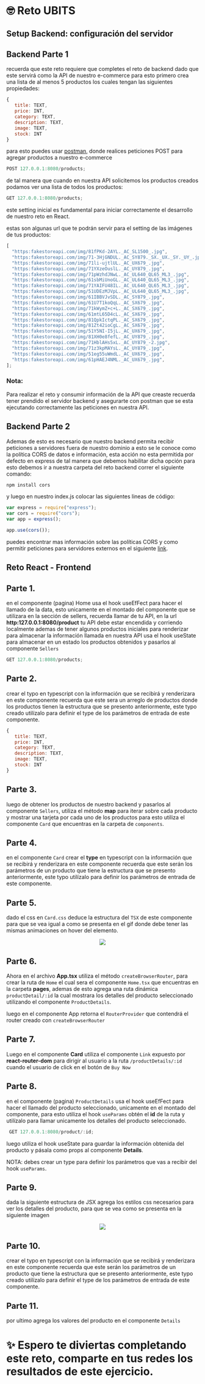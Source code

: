 # 🤓 Reto UBITS

## Setup Backend: configuración del servidor

## Backend Parte 1

recuerda que este reto requiere que completes el reto de backend dado que este servirá como la API de nuestro e-commerce para esto primero crea una lista de al menos 5 productos los cuales tengan las siguientes propiedades:

```js
{
   title: TEXT,
   price: INT,
   category: TEXT,
   description: TEXT,
   image: TEXT,
   stock: INT
}
```

para esto puedes usar [postman](https:learning.postman.com/docs/getting-started/overview/), donde realices peticiones POST para agregar productos a nuestro e-commerce

```js
POST 127.0.0.1:8080/products;
```

de tal manera que cuando en nuestra API solicitemos los productos creados podamos ver una lista de todos los productos:

```js
GET 127.0.0.1:8080/products;
```

este setting inicial es fundamental para iniciar correctamente el desarrollo de nuestro reto en React.

estas son algunas url que te podrán servir para el setting de las imágenes de tus productos:

```js
[
  "https:fakestoreapi.com/img/81fPKd-2AYL._AC_SL1500_.jpg",
  "https:fakestoreapi.com/img/71-3HjGNDUL._AC_SY879._SX._UX._SY._UY_.jpg",
  "https:fakestoreapi.com/img/71li-ujtlUL._AC_UX679_.jpg",
  "https:fakestoreapi.com/img/71YXzeOuslL._AC_UY879_.jpg",
  "https:fakestoreapi.com/img/71pWzhdJNwL._AC_UL640_QL65_ML3_.jpg",
  "https:fakestoreapi.com/img/61sbMiUnoGL._AC_UL640_QL65_ML3_.jpg",
  "https:fakestoreapi.com/img/71YAIFU48IL._AC_UL640_QL65_ML3_.jpg",
  "https:fakestoreapi.com/img/51UDEzMJVpL._AC_UL640_QL65_ML3_.jpg",
  "https:fakestoreapi.com/img/61IBBVJvSDL._AC_SY879_.jpg",
  "https:fakestoreapi.com/img/61U7T1koQqL._AC_SX679_.jpg",
  "https:fakestoreapi.com/img/71kWymZ+c+L._AC_SX679_.jpg",
  "https:fakestoreapi.com/img/61mtL65D4cL._AC_SX679_.jpg",
  "https:fakestoreapi.com/img/81QpkIctqPL._AC_SX679_.jpg",
  "https:fakestoreapi.com/img/81Zt42ioCgL._AC_SX679_.jpg",
  "https:fakestoreapi.com/img/51Y5NI-I5jL._AC_UX679_.jpg",
  "https:fakestoreapi.com/img/81XH0e8fefL._AC_UY879_.jpg",
  "https:fakestoreapi.com/img/71HblAHs5xL._AC_UY879_-2.jpg",
  "https:fakestoreapi.com/img/71z3kpMAYsL._AC_UY879_.jpg",
  "https:fakestoreapi.com/img/51eg55uWmdL._AC_UX679_.jpg",
  "https:fakestoreapi.com/img/61pHAEJ4NML._AC_UX679_.jpg",
];
```

### Nota:

Para realizar el reto y consumir información de la API que creaste recuerda tener prendido el servidor backend y asegurarte con postman que se esta ejecutando correctamente las peticiones en nuestra API.

## Backend Parte 2

Ademas de esto es necesario que nuestro backend permita recibir peticiones a servidores fuera de nuestro dominio a esto se le conoce como la política CORS de datos e información, esta acción no esta permitida por defecto en express de tal manera que debemos habilitar dicha opción para esto debemos ir a nuestra carpeta del reto backend correr el siguiente comando:

```bash
npm install cors
```

y luego en nuestro index.js colocar las siguientes lineas de código:

```js
var express = require("express");
var cors = require("cors");
var app = express();

app.use(cors());
```

puedes encontrar mas información sobre las políticas CORS y como permitir peticiones para servidores externos en el siguiente [link](https:expressjs.com/en/resources/middleware/cors.html).

## Reto React - Frontend

## Parte 1.

en el componente (pagina) Home usa el hook useEfFect para hacer el llamado de la data, esto unicamente en el montado del componente
que se utilizara en la sección de sellers, recuerda llamar de tu API, en la url **http:127.0.0.1:8080/product**
tu API debe estar encendida y corriendo localmente ademas de tener algunos productos iniciales para renderizar
para almacenar la información llamada en nuestra API usa el hook useState para almacenar en un estado
los productos obtenidos y pasarlos al componente `Sellers`

```js
GET 127.0.0.1:8080/products;
```

## Parte 2.

crear el typo en typescript con la información que se recibirá y renderizara en este componente recuerda que este sera un arreglo de productos donde los productos tienen la estructura que se presento anteriormente, este typo creado utilízalo para definir el type de los parámetros de entrada de este componente.

```js
{
   title: TEXT,
   price: INT,
   category: TEXT,
   description: TEXT,
   image: TEXT,
   stock: INT
}
```

## Parte 3.

luego de obtener los productos de nuestro backend y pasarlos al componente `Sellers`, utiliza el método **map** para iterar sobre cada producto y mostrar una tarjeta por cada uno de los productos para esto utiliza el componente `Card` que encuentras en la carpeta de `components`.

## Parte 4.

en el componente `Card` crear el **type** en typescript con la información que se recibirá y renderizara en este componente recuerda que este serán los parámetros de un producto que tiene la estructura que se presento anteriormente, este typo utilízalo para definir los parámetros de entrada de este componente.

## Parte 5.

dado el css en `Card.css` deduce la estructura del `TSX` de este componente para que se vea igual a como se presenta en el gif donde debe tener las mismas animaciones on hover del elemento.

<p align="center">
  <img src="./public/products.gif"/>
</p>

## Parte 6.

Ahora en el archivo **App.tsx** utiliza el método `createBrowserRouter`, para crear la ruta de `Home` el cual sera el componente `Home.tsx` que encuentras en la carpeta **pages**, ademas de esto agrega una ruta dinámica `productDetail/:id` la cual mostrara los detalles del producto seleccionado utilizando el componente `ProductDetails`.

luego en el componente App retorna el `RouterProvider` que contendrá el router creado con `createBrowserRouter`

## Parte 7.

Luego en el componente **Card** utiliza el componente `Link` expuesto por **react-router-dom** para dirigir al usuario a la ruta `/productDetails/:id` cuando el usuario de click en el botón de `Buy Now`

## Parte 8.

en el componente (pagina) `ProductDetails` usa el hook useEfFect para hacer el llamado del producto seleccionado, unicamente en el montado del componente, para esto utiliza el hook `useParams` obtén el **id** de la ruta y utilízalo para llamar unicamente los detalles del producto seleccionado.

```js
 GET 127.0.0.1:8080/product/:id;
```

luego utiliza el hook useState para guardar la información obtenida del producto y pásala como props al componente **Details**.

NOTA: debes crear un type para definir los parámetros que vas a recibir del hook `useParams`.

## Parte 9.

dada la siguiente estructura de JSX agrega los estilos css necesarios para ver los detalles del producto, para que se vea como se presenta en la siguiente imagen

<p align="center">
  <img src="./public/details.png"/>
</p>

## Parte 10.

crear el typo en typescript con la información que se recibirá y renderizara en este componente recuerda que este serán los parámetros de un producto que tiene la estructura que se presento anteriormente, este typo creado utilízalo para definir el type de los parámetros de entrada de este componente.

## Parte 11.

por ultimo agrega los valores del producto en el componente `Details`

# ✨ Espero te diviertas completando este reto, comparte en tus redes los resultados de este ejercicio.
